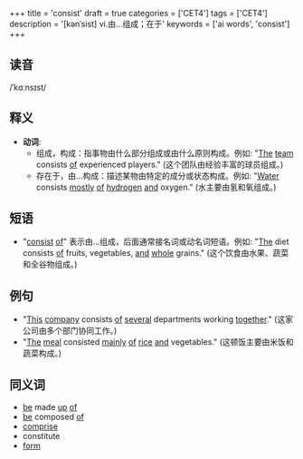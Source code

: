 +++
title = 'consist'
draft = true
categories = ['CET4']
tags = ['CET4']
description = '[kənˈsist] vi.由…组成；在于'
keywords = ['ai words', 'consist']
+++

## 读音
/ˈkɑːnsɪst/

## 释义
- **动词**:
  - 组成，构成：指事物由什么部分组成或由什么原则构成。例如: "[The](/post/the/) [team](/post/team/) consists [of](/post/of/) experienced players." (这个团队由经验丰富的球员组成。)
  - 存在于，由...构成：描述某物由特定的成分或状态构成。例如: "[Water](/post/water/) consists [mostly](/post/mostly/) [of](/post/of/) [hydrogen](/post/hydrogen/) [and](/post/and/) oxygen." (水主要由氢和氧组成。)

## 短语
- "[consist](/post/consist/) [of](/post/of/)" 表示由...组成，后面通常接名词或动名词短语。例如: "[The](/post/the/) diet consists [of](/post/of/) fruits, vegetables, [and](/post/and/) [whole](/post/whole/) grains." (这个饮食由水果、蔬菜和全谷物组成。)

## 例句
- "[This](/post/this/) [company](/post/company/) consists [of](/post/of/) [several](/post/several/) departments working [together](/post/together/)." (这家公司由多个部门协同工作。)
- "[The](/post/the/) [meal](/post/meal/) consisted [mainly](/post/mainly/) [of](/post/of/) [rice](/post/rice/) [and](/post/and/) vegetables." (这顿饭主要由米饭和蔬菜构成。)

## 同义词
- [be](/post/be/) made [up](/post/up/) [of](/post/of/)
- [be](/post/be/) composed [of](/post/of/)
- [comprise](/post/comprise/)
- constitute
- [form](/post/form/)
